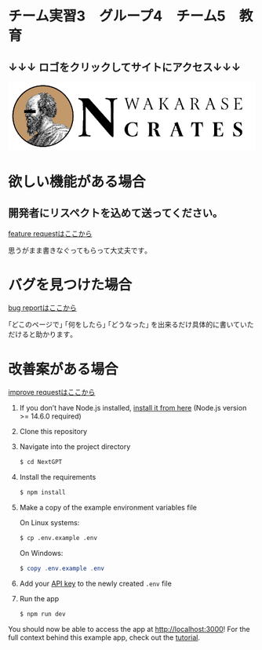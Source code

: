 # チーム実習3　グループ4　チーム5　教育

## ↓↓↓ ロゴをクリックしてサイトにアクセス↓↓↓

[![ncrates](https://github.com/Shiryu-Toujima-1f10210346/NextGPT/blob/master/public/logo2.png)](https://wakarates.vercel.app/)

# 欲しい機能がある場合

## **開発者にリスペクトを込めて送ってください**｡

 [feature requestはここから](https://github.com/Shiryu-Toujima-1f10210346/NextGPT/issues/new?assignees=&labels=feature-request&projects=&template=feature_request.yml)


 思うがまま書きなぐってもらって大丈夫です｡

# バグを見つけた場合

[bug reportはここから](https://github.com/Shiryu-Toujima-1f10210346/NextGPT/issues/new?assignees=&labels=bug&projects=&template=bug_report.yml)

 ｢どこのページで｣  ｢何をしたら｣  ｢どうなった｣ を出来るだけ具体的に書いていただけると助かります｡

# 改善案がある場合

 [improve requestはここから](https://github.com/Shiryu-Toujima-1f10210346/NextGPT/issues/new?assignees=&labels=enhancement&projects=&template=improve-request.md&title=)




1. If you don’t have Node.js installed, [install it from here](https://nodejs.org/en/) (Node.js version >= 14.6.0 required)

2. Clone this repository

3. Navigate into the project directory

   ```bash
   $ cd NextGPT
   ```

4. Install the requirements

   ```bash
   $ npm install
   ```

5. Make a copy of the example environment variables file

   On Linux systems: 
   ```bash
   $ cp .env.example .env
   ```
   On Windows:
   ```powershell
   $ copy .env.example .env
   ```
6. Add your [API key](https://platform.openai.com/account/api-keys) to the newly created `.env` file

7. Run the app

   ```bash
   $ npm run dev
   ```

You should now be able to access the app at [http://localhost:3000](http://localhost:3000)! For the full context behind this example app, check out the [tutorial](https://platform.openai.com/docs/quickstart).
